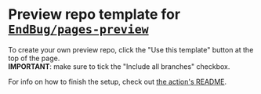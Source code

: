 # Preview repo template for [`EndBug/pages-preview`](https://github.com/EndBug/pages-preview)

To create your own preview repo, click the "Use this template" button at the top of the page.  
**IMPORTANT**: make sure to tick the "Include all branches" checkbox.

For info on how to finish the setup, check out [the action's README](https://github.com/EndBug/pages-preview#setup).
